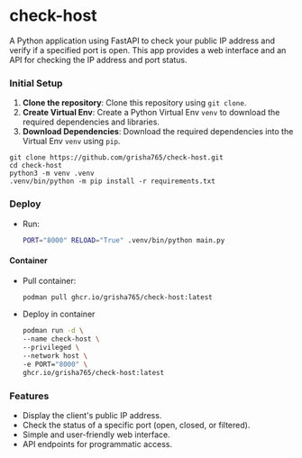 # check-host

A Python application using FastAPI to check your public IP address and verify if a specified port is open. This app provides a web interface and an API for checking the IP address and port status.

### Initial Setup

1. **Clone the repository**: Clone this repository using `git clone`.
2. **Create Virtual Env**: Create a Python Virtual Env `venv` to download the required dependencies and libraries.
3. **Download Dependencies**: Download the required dependencies into the Virtual Env `venv` using `pip`.

```shell
git clone https://github.com/grisha765/check-host.git
cd check-host
python3 -m venv .venv
.venv/bin/python -m pip install -r requirements.txt 
```

### Deploy

- Run:
    ```bash
    PORT="8000" RELOAD="True" .venv/bin/python main.py
    ```

#### Container

- Pull container:
    ```bash
    podman pull ghcr.io/grisha765/check-host:latest
    ```

- Deploy in container
    ```bash
    podman run -d \
    --name check-host \
    --privileged \
    --network host \
    -e PORT="8000" \
    ghcr.io/grisha765/check-host:latest
    ```

### Features

- Display the client's public IP address.
- Check the status of a specific port (open, closed, or filtered).
- Simple and user-friendly web interface.
- API endpoints for programmatic access.

